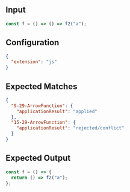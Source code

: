 ## Input

```javascript input
const f = () => () => f2("a");
```

## Configuration

```json configuration
{
  "extension": "js"
}
```

## Expected Matches

```json expected matches
{
  "9-29-ArrowFunction": {
    "applicationResult": "applied"
  },
  "15-29-ArrowFunction": {
    "applicationResult": "rejected/conflict"
  }
}
```

## Expected Output

```javascript expected output
const f = () => {
  return () => f2("a");
};
```
